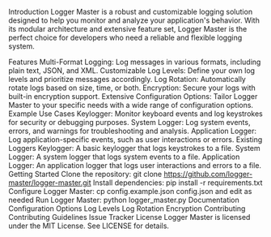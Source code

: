 Introduction
Logger Master is a robust and customizable logging solution designed to help you monitor and analyze your application's behavior. With its modular architecture and extensive feature set, Logger Master is the perfect choice for developers who need a reliable and flexible logging system.

Features
Multi-Format Logging: Log messages in various formats, including plain text, JSON, and XML.
Customizable Log Levels: Define your own log levels and prioritize messages accordingly.
Log Rotation: Automatically rotate logs based on size, time, or both.
Encryption: Secure your logs with built-in encryption support.
Extensive Configuration Options: Tailor Logger Master to your specific needs with a wide range of configuration options.
Example Use Cases
Keylogger: Monitor keyboard events and log keystrokes for security or debugging purposes.
System Logger: Log system events, errors, and warnings for troubleshooting and analysis.
Application Logger: Log application-specific events, such as user interactions or errors.
Existing Loggers
Keylogger: A basic keylogger that logs keystrokes to a file.
System Logger: A system logger that logs system events to a file.
Application Logger: An application logger that logs user interactions and errors to a file.
Getting Started
Clone the repository: git clone https://github.com/logger-master/logger-master.git
Install dependencies: pip install -r requirements.txt
Configure Logger Master: cp config.example.json config.json and edit as needed
Run Logger Master: python logger_master.py
Documentation
Configuration Options
Log Levels
Log Rotation
Encryption
Contributing
Contributing Guidelines
Issue Tracker
License
Logger Master is licensed under the MIT License. See LICENSE for details.
